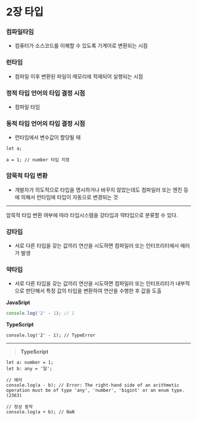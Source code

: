 # 2장 타입

### 컴파일타임

- 컴퓨터가 소스코드를 이해할 수 있도록 기계어로 변환되는 시점

### 런타임

- 컴파일 이후 변환된 파일이 메모리에 적재되어 실행되는 시점

### 정적 타입 언어의 타입 결정 시점

- 컴파일 타임

### 동적 타입 언어의 타입 결정 시점

- 런타임에서 변수값이 할당될 때

```tsx
let a;

a = 1; // number 타입 지정
```

### 암묵적 타입 변환

- 개발자가 의도적으로 타입을 명시하거나 바꾸지 않았는데도 컴파일러 또는 엔진 등에 의해서 런타임에 타입이 자동으로 변경되는 것

---

암묵적 타입 변환 여부에 따라 타입시스템을 강타입과 약타입으로 분류할 수 있다.

### 강타입

- 서로 다른 타입을 갖는 값끼리 연산을 시도하면 컴파일러 또는 인터프리터에서 에러가 발생

### 약타입

- 서로 다른 타입을 갖는 값끼리 연산을 시도하면 컴파일러 또는 인터프리터가 내부적으로 판단해서 특정 값의 타입을 변환하여 연산을 수행한 후 값을 도출

**JavaSript**

```js
console.log('2' - 1); // 1
```

**TypeScript**

```tsx
console.log('2' - 1); // TypeError
```

---

> **TypeScript**

```tsx
let a: number = 1;
let b: any = '일';

// 에러
console.log(a - b); // Error: The right-hand side of an arithmetic operation must be of type 'any', 'number', 'bigint' or an enum type.(2363)

// 정상 동작
console.log(a + b); // NaN
```
